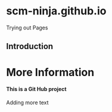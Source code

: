 # scm-ninja.github.io
Trying out Pages

## Introduction

# More Information

#### This is a Git Hub project
Adding more text